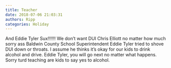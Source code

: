 ```yaml
---
title: Teacher
date: 2018-07-06 21:03:31
authors: Ripp
categories: Holiday
---
```


 And Eddie Tyler Sux!!!!!!  We don’t want DUI Chris Elliott no matter how much sorry ass Baldwin County School Superintendent Eddie Tyler tried to shove DUI down or throats. I assume he thinks it’s okay for our kids to drink alcohol and drive. Eddie Tyler, you will go next no matter what happens. Sorry turd teaching are kids to say yes to alcohol.